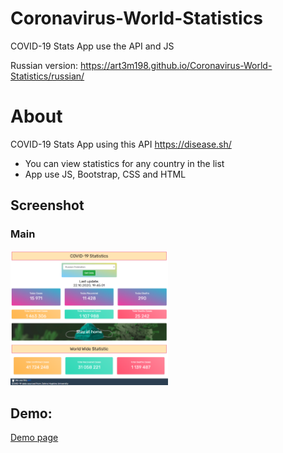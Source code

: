 # Coronavirus-World-Statistics  
COVID-19 Stats App use the API and JS  

Russian version: https://art3m198.github.io/Coronavirus-World-Statistics/russian/  

# About

COVID-19 Stats App using this API https://disease.sh/

- You can view statistics for any country in the list
- App use JS, Bootstrap, CSS and HTML

## Screenshot

### Main  
<img src="https://github.com/Art3m198/Coronavirus-World-Statistics/blob/main/images/main.PNG" width="50%" height="50%">  


## Demo:

[Demo page](https://art3m198.github.io/Coronavirus-World-Statistics/)
